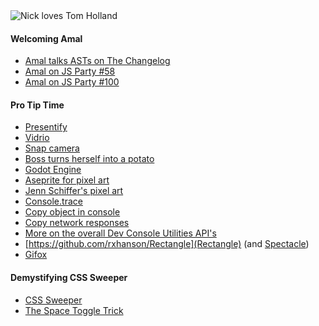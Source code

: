 <img src="https://cdn.changelog.com/jsparty/nick-loves-tom-holland.jpg" alt="Nick loves Tom Holland" />

#### Welcoming Amal

- [Amal talks ASTs on The Changelog](https://changelog.com/podcast/362)
- [Amal on JS Party #58](https://changelog.com/jsparty/58)
- [Amal on JS Party #100](https://changelog.com/jsparty/100)

#### Pro Tip Time

- [Presentify](https://apps.apple.com/us/app/presentify-screen-annotation/id1507246666?mt=12)
- [Vidrio](https://apps.apple.com/us/app/vidrio/id1209843625?mt=12)
- [Snap camera](https://snapcamera.snapchat.com) 
- [Boss turns herself into a potato](https://time.com/5813683/boss-turns-herself-into-a-potato/)
- [Godot Engine](https://godotengine.org/)
- [Aseprite for pixel art](https://www.aseprite.org)
- [Jenn Schiffer's pixel art](https://jennmoney.biz/art/index.html)
- [Console.trace](https://developer.mozilla.org/en-US/docs/Web/API/Console/trace)
- [Copy object in console](https://developers.google.com/web/tools/chrome-devtools/console/utilities#copy)
- [Copy network responses](https://developers.google.com/web/updates/2015/05/copy-the-response-of-a-network-resource-to-your-clipboard)
- [More on the overall Dev Console Utilities API's](https://developers.google.com/web/tools/chrome-devtools/console/utilities)
- [https://github.com/rxhanson/Rectangle](Rectangle) (and [Spectacle](https://www.spectacleapp.com/))
- [Gifox](https://gifox.io/)

#### Demystifying CSS Sweeper

- [CSS Sweeper](https://github.com/propjockey/css-sweeper)
- [The Space Toggle Trick](https://github.com/propjockey/css-sweeper#basics-of-space-toggle)

